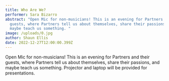 ```yaml
---
title: Who Are We?
performer: Sara Bizarro
abstract: "Open Mic for non-musicians! This is an evening for Partners and their
  guests, where Partners tell us about themselves, share their passions, and
  maybe teach us something. "
image: /uploads/0.jpg
author: Shaun Ellis
date: 2022-12-27T12:00:00.399Z
---
```

Open Mic for non-musicians! This is an evening for Partners and their guests, where Partners tell us about themselves, share their passions, and maybe teach us something. Projector and laptop will be provided for presentations.